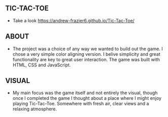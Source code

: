 ## TIC-TAC-TOE 

* Take a look https://andrew-frazier6.github.io/Tic-Tac-Toe/

## ABOUT

* The project was a choice of any way we wanted to build out the game. I chose a very simple color aligning version. I belive simplicity and great functionality are key to great user interaction. The game was built with HTML, CSS and JavaScript.

## VISUAL

* My main focus was the game itself and not entirely the visual, though once I completed the game I thought about a place where I might enjoy playing Tic-Tac-Toe. Somewhere with fresh air, clear views and a relaxing atmosphere. 



